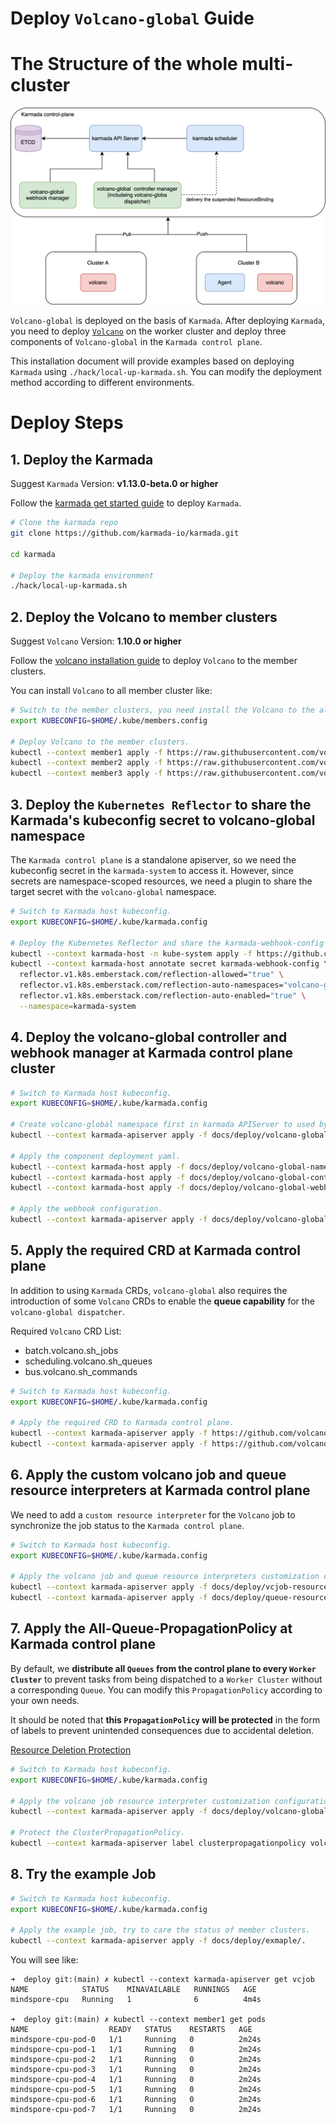 # Deploy `Volcano-global` Guide

# The Structure of the whole multi-cluster

![architecture_diagram.svg](../imgs/architecture_diagram.svg)

`Volcano-global` is deployed on the basis of `Karmada`. After deploying
`Karmada`, you need to deploy [`Volcano`](https://github.com/volcano-sh/volcano)
on the worker cluster and deploy three components of `Volcano-global` in the `Karmada control plane`.

This installation document will provide examples based on deploying `Karmada` using `./hack/local-up-karmada.sh`.
You can modify the deployment method according to different environments.

# Deploy Steps

## 1. Deploy the Karmada

Suggest `Karmada` Version: **v1.13.0-beta.0 or higher**

Follow the [karmada get started guide](https://karmada.io/docs/get-started/nginx-example) to deploy `Karmada`.

```bash
# Clone the karmada repo
git clone https://github.com/karmada-io/karmada.git

cd karmada

# Deploy the karmada environment
./hack/local-up-karmada.sh
```

## 2. Deploy the Volcano to member clusters

Suggest `Volcano` Version: **1.10.0 or higher**

Follow the [volcano installation guide](https://volcano.sh/en/docs/v1-9-0/installation/) to deploy `Volcano` to the member clusters.

You can install `Volcano` to all member cluster like:

```bash
# Switch to the member clusters, you need install the Volcano to the all member cluster.
export KUBECONFIG=$HOME/.kube/members.config

# Deploy Volcano to the member clusters.
kubectl --context member1 apply -f https://raw.githubusercontent.com/volcano-sh/volcano/release-1.10/installer/volcano-development.yaml
kubectl --context member2 apply -f https://raw.githubusercontent.com/volcano-sh/volcano/release-1.10/installer/volcano-development.yaml
kubectl --context member3 apply -f https://raw.githubusercontent.com/volcano-sh/volcano/release-1.10/installer/volcano-development.yaml
```

## 3. Deploy the `Kubernetes Reflector` to share the Karmada's kubeconfig secret to volcano-global namespace

The `Karmada control plane` is a standalone apiserver,
so we need the kubeconfig secret in the `karmada-system` to access it.
However, since secrets are namespace-scoped resources,
we need a plugin to share the target secret with the `volcano-global` namespace.

```bash
# Switch to Karmada host kubeconfig.
export KUBECONFIG=$HOME/.kube/karmada.config

# Deploy the Kubernetes Reflector and share the karmada-webhook-config secret from karmada-system namespace, it includes the kubeconfig of Karmada control plane.
kubectl --context karmada-host -n kube-system apply -f https://github.com/emberstack/kubernetes-reflector/releases/download/v7.1.262/reflector.yaml
kubectl --context karmada-host annotate secret karmada-webhook-config \
  reflector.v1.k8s.emberstack.com/reflection-allowed="true" \
  reflector.v1.k8s.emberstack.com/reflection-auto-namespaces="volcano-global" \
  reflector.v1.k8s.emberstack.com/reflection-auto-enabled="true" \
  --namespace=karmada-system
```

## 4. Deploy the volcano-global controller and webhook manager at Karmada control plane cluster

```bash
# Switch to Karmada host kubeconfig.
export KUBECONFIG=$HOME/.kube/karmada.config

# Create volcano-global namespace first in karmada APIServer to used by leader election.
kubectl --context karmada-apiserver apply -f docs/deploy/volcano-global-namespace.yaml

# Apply the component deployment yaml.
kubectl --context karmada-host apply -f docs/deploy/volcano-global-namespace.yaml
kubectl --context karmada-host apply -f docs/deploy/volcano-global-controller-manager.yaml
kubectl --context karmada-host apply -f docs/deploy/volcano-global-webhook-manager.yaml

# Apply the webhook configuration.
kubectl --context karmada-apiserver apply -f docs/deploy/volcano-global-webhooks.yaml
```

## 5. Apply the required CRD at Karmada control plane

In addition to using `Karmada` CRDs, `volcano-global` also requires
the introduction of some `Volcano` CRDs to enable the **queue capability** for the `volcano-global dispatcher`.

Required `Volcano` CRD List:
- batch.volcano.sh_jobs
- scheduling.volcano.sh_queues
- bus.volcano.sh_commands

```bash
# Switch to Karmada host kubeconfig.
export KUBECONFIG=$HOME/.kube/karmada.config

# Apply the required CRD to Karmada control plane.
kubectl --context karmada-apiserver apply -f https://github.com/volcano-sh/volcano/raw/release-1.10/installer/helm/chart/volcano/crd/bases/batch.volcano.sh_jobs.yaml
kubectl --context karmada-apiserver apply -f https://github.com/volcano-sh/volcano/raw/release-1.10/installer/helm/chart/volcano/crd/bases/scheduling.volcano.sh_queues.yaml
```

## 6. Apply the custom volcano job and queue resource interpreters at Karmada control plane

We need to add a `custom resource interpreter` for the `Volcano` job to synchronize
the job status to the `Karmada control plane`.

```bash
# Switch to Karmada host kubeconfig.
export KUBECONFIG=$HOME/.kube/karmada.config

# Apply the volcano job and queue resource interpreters customization configuration.
kubectl --context karmada-apiserver apply -f docs/deploy/vcjob-resource-interpreter-customization.yaml
kubectl --context karmada-apiserver apply -f docs/deploy/queue-resource-interpreter-customization.yaml
```

## 7. Apply the All-Queue-PropagationPolicy at Karmada control plane

By default, we **distribute all `Queues` from the control plane to every `Worker Cluster`**
to prevent tasks from being dispatched to a `Worker Cluster` without a corresponding `Queue`.
You can modify this `PropagationPolicy` according to your own needs.

It should be noted
that **this `PropagationPolicy` will be protected** in the form of labels
to prevent unintended consequences due to accidental deletion.

[Resource Deletion Protection](https://karmada.io/docs/next/administrator/configuration/resource-deletion-protection/)

```bash
# Switch to Karmada host kubeconfig.
export KUBECONFIG=$HOME/.kube/karmada.config

# Apply the volcano job resource interpreter customization configuration.
kubectl --context karmada-apiserver apply -f docs/deploy/volcano-global-all-queue-propagation.yaml

# Protect the ClusterPropagationPolicy.
kubectl --context karmada-apiserver label clusterpropagationpolicy volcano-global-all-queue-propagation resourcetemplate.karmada.io/deletion-protected=Always
```

## 8. Try the example Job

```bash
# Switch to Karmada host kubeconfig.
export KUBECONFIG=$HOME/.kube/karmada.config

# Apply the example job, try to care the status of member clusters.
kubectl --context karmada-apiserver apply -f docs/deploy/exmaple/.
```

You will see like:
```base
➜  deploy git:(main) ✗ kubectl --context karmada-apiserver get vcjob
NAME            STATUS    MINAVAILABLE   RUNNINGS   AGE
mindspore-cpu   Running   1              6          4m4s

➜  deploy git:(main) ✗ kubectl --context member1 get pods
NAME                  READY   STATUS    RESTARTS   AGE
mindspore-cpu-pod-0   1/1     Running   0          2m24s
mindspore-cpu-pod-1   1/1     Running   0          2m24s
mindspore-cpu-pod-2   1/1     Running   0          2m24s
mindspore-cpu-pod-3   1/1     Running   0          2m24s
mindspore-cpu-pod-4   1/1     Running   0          2m24s
mindspore-cpu-pod-5   1/1     Running   0          2m24s
mindspore-cpu-pod-6   1/1     Running   0          2m24s
mindspore-cpu-pod-7   1/1     Running   0          2m24s
```
